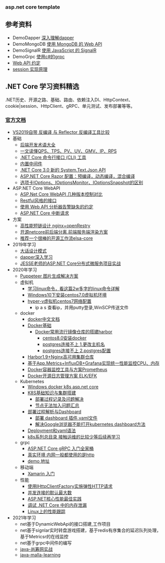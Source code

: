 ### asp.net core template
## 参考资料
 - DemoDapper [深入理解dapper](https://www.cnblogs.com/ITWeiHan/p/11614704.html)
 - DemoMongoDB [使用 MongoDB 的 Web API](https://docs.microsoft.com/zh-cn/aspnet/core/tutorials/first-mongo-app?view=aspnetcore-3.1&tabs=visual-studio)
 - DemoSignalR [使用 JavaScript 的 SignalR](https://docs.microsoft.com/zh-cn/aspnet/core/tutorials/signalr?view=aspnetcore-3.1&tabs=visual-studio)
 - DemoGrpc [使用c#的grpc](https://docs.microsoft.com/zh-cn/aspnet/core/grpc/basics?view=aspnetcore-3.1)
- [Web API 约定](https://docs.microsoft.com/zh-cn/aspnet/core/web-api/advanced/conventions?view=aspnetcore-2.2#create-web-api-conventions)
- [session 实现原理](https://www.cnblogs.com/emrys5/p/aspnet-core-session.html)
 ## .NET Core 学习资料精选
.NET历史、开源之路、基础、路由、依赖注入DI、HttpContext、cookie|session、HttpClient、gRPC、单元测试、发布部署等等。
 ### [官方文档](https://docs.microsoft.com/zh-cn/aspnet/core/?view=aspnetcore-3.0)
- [VS2019自带 反编译 与 Reflector 反编译工具比较](https://www.cnblogs.com/cjm123/p/10908910.html)
- 基础
  - [后端开发术语大全](https://mp.weixin.qq.com/s/i4MAVUnDbP1tsdxaQpkjAQ)
  - [一文读懂QPS、TPS、PV、UV、GMV、IP、RPS](https://www.citrons.cn/jishu/226.html)
  - [.NET Core 命令行接口 (CLI) 工具](https://docs.microsoft.com/zh-cn/dotnet/core/tools/?tabs=netcore2x)
  - [内置中间件](https://docs.microsoft.com/zh-cn/aspnet/core/fundamentals/middleware/index?view=aspnetcore-2.2)
  - [.NET Core 3.0 新的 System.Text.Json API](https://www.cnblogs.com/waku/p/11026630.html)
  - [ASP.NET Core Razor 配置：预编译，动态编译，混合编译](http://www.zkea.net/codesnippet/detail/razor-compilation.html)
  - [选项卡IOptions、IOptionsMonitor、IOptionsSnapshot的区别](https://github.com/jacklmjie/aspnetcoreboilerplate/blob/master/examples/ConfigrationDemo/TestConfigration/Controllers/HomeController.cs)
- ASP.NET Core WebAPI
  - [ASP.Net Core WebAPI 几种版本控制对比](https://www.cnblogs.com/runningsmallguo/p/7484954.html)
  - [Restful风格的接口](https://docs.microsoft.com/zh-cn/aspnet/core/web-api/advanced/conventions)
  - [使用 Web API 分析器告警缺失的约定](https://docs.microsoft.com/zh-cn/aspnet/core/web-api/advanced/analyzers)
  - [ASP.NET Core 中断请求](https://www.cnblogs.com/sheng-jie/p/9660288.html)
- 方案
  - [高性能短链设计 nginx+openRestry](https://www.cnblogs.com/xiekun/p/12500822.html)
  - [开源netcore前后端分离,前端服务端渲染方案](https://mp.weixin.qq.com/s/ZthEnKru9FjGOcCWcqiEgA)
  - [推荐一个很棒的开源工作流elsa-core](https://mp.weixin.qq.com/s/FKsmTpFxODQBRbSoWa3IwQ)
- 2019年学习
  - [大话设计模式](https://github.com/jacklmjie/aspnetcoreboilerplate/tree/master/demo/DemoDesign)
  - [dapper深入学习](https://github.com/jacklmjie/aspnetcoreboilerplate/tree/master/demo/DemoDapper)
  - [JESSE老师的ASP.NET Core分布式微服务项目实战](https://github.com/jacklmjie/microservices)
- 2020年学习
  - [Puppeteer 图片生成解决方案](/docs/Puppeteer服务生成图片.md)
  - 虚拟机
    - [学习linux命令，看这篇2w多字的linux命令详解](https://www.cnblogs.com/zhonglongbo/p/12115548.html)
    - [Windows10下安装centos7.0虚拟机环境](https://www.cnblogs.com/shengChristine/p/9284969.html)
    - [hyper-v虚拟机centos7网络配置](https://jingyan.baidu.com/album/91f5db1b0279bd1c7e05e377.html?picindex=6)
      - ip a s 查看ip，并用putty登录,WinSCP传送文件
  - docker
    - [docker中文文档](https://yeasy.gitbooks.io/docker_practice/content/kubernetes/kubectl/)
    - [Docker基础](https://www.cnblogs.com/edisonchou/p/aspnet_core_k8s_artcles_index.html)
      - [Docker常用流行镜像仓库的搭建harbor](https://www.cnblogs.com/edisonchou/p/docker_registry_repository_setup_introduction.html)
        - [centos8.0安装docker](https://www.cnblogs.com/ding2016/p/11592999.html)
        - [postgres连接不上 1.更改主机名](https://ywnz.com/linux/6051.html)
        - [postgres连接不上 2.postgres配置](https://stackoverflow.com/questions/31611674/cant-connect-to-postgres-server)
     - [Harbor1.9+Nginx高可用集群仓库](https://juejin.im/post/5d973e246fb9a04dfa0963fb)
     - [基于App.Metrics+InfluxDB+Grafana实现统一性能监控CPU、内存](https://www.cnblogs.com/weiBlog/p/11717324.html)
     - [Docker容器监控工具与方案Prometheus](https://www.cnblogs.com/edisonchou/p/docker_monitor_introduction_part3.html)
     - [Docker开源日志管理方案 ELK/EFK](https://www.cnblogs.com/edisonchou/p/docker_logs_study_summary_part2.html)
  - Kubernetes
    - [Windows docker k8s asp.net core](https://www.cnblogs.com/majiang/p/11328730.html)
    - [K8S基础知识与集群搭建](https://www.cnblogs.com/edisonchou/p/aspnet_core_on_k8s_deepstudy_part1.html)
      - [部署过程记录及问题解决](https://blog.csdn.net/weixin_44723434/article/details/94583457)
      - [节点无法加入问题汇总](https://www.cnblogs.com/liuyi778/p/12229416.html)
    - [部署过程解析与Dashboard](https://www.cnblogs.com/edisonchou/p/aspnet_core_on_k8s_deepstudy_part2.html)
      - [部署 dashboard 插件.yaml文件](https://github.com/opsnull/follow-me-install-kubernetes-cluster/blob/master/08-3.dashboard%E6%8F%92%E4%BB%B6.md)
      - [解决Google浏览器不能打开kubernetes dashboard方法](https://www.jianshu.com/p/8021285cc37d)
    - [Deployment和yaml语法](https://www.cnblogs.com/edisonchou/p/aspnet_core_on_k8s_deepstudy_part3_1.html)
    - [k8s系列总目录 接触运维的比较少等后续再学习](https://www.cnblogs.com/edisonchou/p/aspnet_core_k8s_artcles_index.html)
  - grpc
    - [ASP.NET Core gRPC 入门全家桶](https://www.cnblogs.com/stulzq/p/11897704.html)
    - [真实环境 内网一般都使用的是http](https://www.cnblogs.com/stulzq/p/11697269.html)
    - [demo 地址](/demo)
  - 移动端
    - [Xamarin 入门](https://docs.microsoft.com/zh-cn/xamarin/get-started/)
  - 性能
    - [使用IHttpClientFactory实施弹性HTTP请求](https://docs.microsoft.com/en-us/dotnet/architecture/microservices/implement-resilient-applications/use-httpclientfactory-to-implement-resilient-http-requests)
    - [并发连接的默认最大数](https://docs.microsoft.com/en-us/dotnet/api/system.net.servicepointmanager.defaultconnectionlimit?redirectedfrom=MSDN&view=netcore-3.1#System_Net_ServicePointManager_DefaultConnectionLimit)
    - [ASP.NET核心性能最佳实践](https://docs.microsoft.com/en-us/aspnet/core/performance/performance-best-practices?view=aspnetcore-3.1)
    - [调试 .NET Core 中的内存泄漏](https://docs.microsoft.com/zh-cn/dotnet/core/diagnostics/debug-memory-leak)
    - [Linux上的性能跟踪](https://github.com/dotnet/coreclr/blob/master/Documentation/project-docs/linux-performance-tracing.md)
- 2021年学习
    - net基于DynamicWebApi的接口搭建,工作项目
    - net基于signlar实时转盘游戏搭建，基于redis有序集合的延迟队列处理，基于Metricsr的在线监控
    - net基于grpc中间件的编写
    - [java-尚筹网实战](https://github.com/jacklmjie/java-atcrowdfunding)
    - [java-malla-learning](https://github.com/jacklmjie/java-my-mall-learning)
